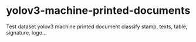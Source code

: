 # yolov3-machine-printed-documents
Test dataset yolov3 machine printed document classify stamp, texts, table, signature, logo...
